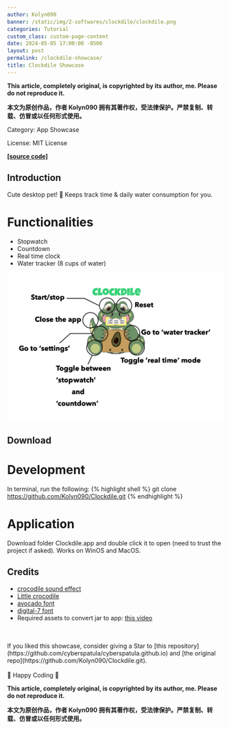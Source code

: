 ```yaml
---
author: Kolyn090
banner: /static/img/2-softwares/clockdile/clockdile.png
categories: Tutorial
custom_class: custom-page-content
date: 2024-05-05 17:00:00 -0500
layout: post
permalink: /clockdile-showcase/
title: Clockdile Showcase
---
```



**This article, completely original, is copyrighted by its author, me. Please do not reproduce it.**


**本文为原创作品，作者 Kolyn090 拥有其著作权，受法律保护。严禁复制、转载、仿冒或以任何形式使用。**


Category: App Showcase


License: MIT License


[**[source code]**](https://github.com/Kolyn090/Clockdile.git)

## Introduction
Cute desktop pet! 🐊 Keeps track time & daily water consumption for you.

# Functionalities
- Stopwatch
- Countdown
- Real time clock
- Water tracker (8 cups of water)


![usage](/static/img/2-softwares/clockdile/usage.png)


## Download

# Development
In terminal, run the following:
{% highlight shell %}
git clone https://github.com/Kolyn090/Clockdile.git
{% endhighlight %}


# Application
Download folder Clockdile.app and double click it to open (need to trust the project if asked). Works on WinOS and MacOS.


## Credits
- [crocodile sound effect](https://www.zapsplat.com/sound-effect-category/alligators-and-crocodiles/)
- [Little crocodile](https://www.vectorstock.com/royalty-free-vector/little-crocodile-vector-4641386)
- [avocado font](https://www.dafont.com/avocado-2.font)
- [digital-7 font](http://www.styleseven.com/)
- Required assets to convert jar to app: [this video](https://www.youtube.com/watch?v=ZI3U4I2nK2s)


<br>
<br>
If you liked this showcase, consider giving a Star to [this repository](https://github.com/cyberspatula/cyberspatula.github.io) and [the original repo](https://github.com/Kolyn090/Clockdile.git).


<br>
<br>
🍯 Happy Coding 🍯


**This article, completely original, is copyrighted by its author, me. Please do not reproduce it.**


**本文为原创作品，作者 Kolyn090 拥有其著作权，受法律保护。严禁复制、转载、仿冒或以任何形式使用。**
